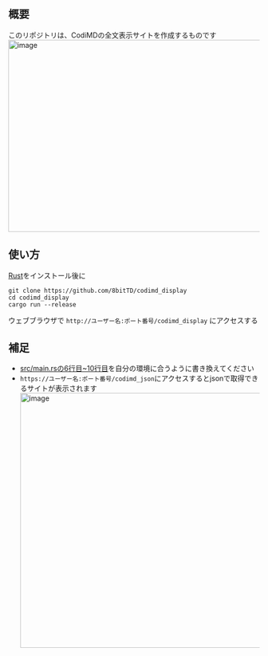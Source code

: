 ## 概要

このリポジトリは、CodiMDの全文表示サイトを作成するものです
<img width="929" height="385" alt="image" src="https://github.com/user-attachments/assets/e70c9b44-a85f-4668-8664-f5237b4f10c2" />

## 使い方
[Rust](https://rust-lang.org/ja/tools/install/)をインストール後に
```Shell
git clone https://github.com/8bitTD/codimd_display
cd codimd_display
cargo run --release
```
ウェブブラウザで `http://ユーザー名:ポート番号/codimd_display` にアクセスする
## 補足
* [src/main.rsの6行目~10行目](https://github.com/8bitTD/codimd_display/blob/a7ebaccc593c4a453055e30bd744193ad9f19f21/src/main.rs#L6-L10)を自分の環境に合うように書き換えてください
* `https://ユーザー名:ポート番号/codimd_json`にアクセスするとjsonで取得できるサイトが表示されます
  <img width="861" height="511" alt="image" src="https://github.com/user-attachments/assets/08b71cdb-629d-4f1c-bb46-7eb0f4b75f5a" />


